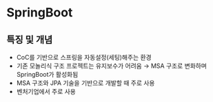 # SpringBoot

## 특징 및 개념

- CoC를 기반으로 스프링을 자동설정(세팅)해주는 환경
- 기존 모놀리식 구조 프로젝트는 유지보수가 어려움 → MSA 구조로 변화하며 SpringBoot가 활성화됨
- MSA 구조와 JPA 기술을 기반으로 개발할 때 주로 사용
- 벤처기업에서 주로 사용